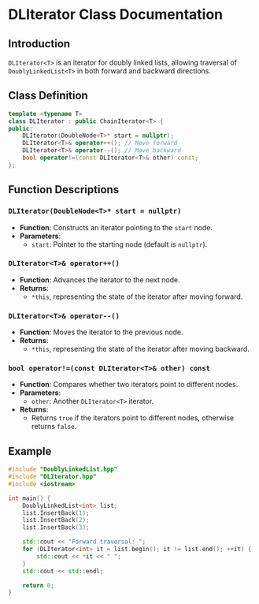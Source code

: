 # DLIterator Class Documentation

## Introduction
`DLIterator<T>` is an iterator for doubly linked lists, allowing traversal of `DoublyLinkedList<T>` in both forward and backward directions.

## Class Definition
```cpp
template <typename T>
class DLIterator : public ChainIterator<T> {
public:
    DLIterator(DoubleNode<T>* start = nullptr);
    DLIterator<T>& operator++(); // Move forward
    DLIterator<T>& operator--(); // Move backward
    bool operator!=(const DLIterator<T>& other) const;
};
```

## **Function Descriptions**
### `DLIterator(DoubleNode<T>* start = nullptr)`
- **Function**: Constructs an iterator pointing to the `start` node.
- **Parameters**:
  - `start`: Pointer to the starting node (default is `nullptr`).

### `DLIterator<T>& operator++()`
- **Function**: Advances the iterator to the next node.
- **Returns**:
  - `*this`, representing the state of the iterator after moving forward.

### `DLIterator<T>& operator--()`
- **Function**: Moves the iterator to the previous node.
- **Returns**:
  - `*this`, representing the state of the iterator after moving backward.

### `bool operator!=(const DLIterator<T>& other) const`
- **Function**: Compares whether two iterators point to different nodes.
- **Parameters**:
  - `other`: Another `DLIterator<T>` iterator.
- **Returns**:
  - Returns `true` if the iterators point to different nodes, otherwise returns `false`.

## **Example**
```cpp
#include "DoublyLinkedList.hpp"
#include "DLIterator.hpp"
#include <iostream>

int main() {
    DoublyLinkedList<int> list;
    list.InsertBack(1);
    list.InsertBack(2);
    list.InsertBack(3);

    std::cout << "Forward traversal: ";
    for (DLIterator<int> it = list.begin(); it != list.end(); ++it) {
        std::cout << *it << " ";
    }
    std::cout << std::endl;

    return 0;
}
```
